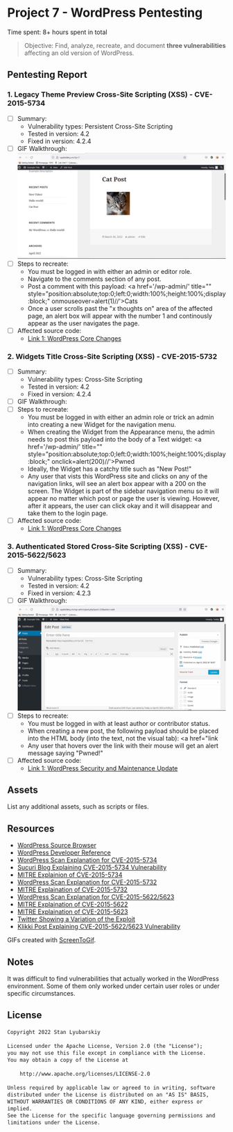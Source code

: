 # Project 7 - WordPress Pentesting

Time spent: 8+ hours spent in total

> Objective: Find, analyze, recreate, and document **three vulnerabilities** affecting an old version of WordPress.

## Pentesting Report

### 1. Legacy Theme Preview Cross-Site Scripting (XSS) - CVE-2015-5734
  - [ ] Summary: 
    - Vulnerability types: Persistent Cross-Site Scripting
    - Tested in version: 4.2
    - Fixed in version: 4.2.4
  - [ ] GIF Walkthrough:
![GIF Not Working](https://github.com/SLyubar/codepath_Unit8/blob/main/exploit1.gif)
  - [ ] Steps to recreate: 
      -    You must be logged in with either an admin or editor role.
      -    Navigate to the comments section of any post.
      -    Post a comment with this payload: <a href='/wp-admin/' title="" style="position:absolute;top:0;left:0;width:100%;height:100%;display:block;"     onmouseover=alert(1)//'>Cats</a>
      -    Once a user scrolls past the "x thoughts on" area of the affected page, an alert box will appear with the number 1 and continously appear as the user navigates the page.
  - [ ] Affected source code:
    - [Link 1: WordPress Core Changes](https://core.trac.wordpress.org/changeset/33549)
   
### 2. Widgets Title Cross-Site Scripting (XSS) - CVE-2015-5732
  - [ ] Summary: 
    - Vulnerability types: Cross-Site Scripting
    - Tested in version: 4.2
    - Fixed in version: 4.2.4
  - [ ] GIF Walkthrough: 
  - [ ] Steps to recreate:
      -    You must be logged in with either an admin role or trick an admin into creating a new Widget for the navigation menu.
      -    When creating the Widget from the Appearance menu, the admin needs to post this payload into the body of a Text widget: <a href='/wp-admin/' title="" style="position:absolute;top:0;left:0;width:100%;height:100%;display:block;" onclick=alert(200)//'>Pwned</a>
      -    Ideally, the Widget has a catchy title such as "New Post!"
      -    Any user that vists this WordPress site and clicks on any of the navigation links, will see an alert box appear with a 200 on the screen. The Widget is part of the sidebar navigation menu so it will appear no matter which post or page the user is viewing. However, after it appears, the user can click okay and it will disappear and take them to the login page.
  - [ ] Affected source code:
    - [Link 1: WordPress Core Changes](https://core.trac.wordpress.org/changeset/33529)
  
### 3. Authenticated Stored Cross-Site Scripting (XSS) - CVE-2015-5622/5623
  - [ ] Summary: 
    - Vulnerability types: Cross-Site Scripting
    - Tested in version: 4.2
    - Fixed in version: 4.2.3
  - [ ] GIF Walkthrough: 
  ![GIF Not Working](https://github.com/SLyubar/codepath_Unit8/blob/main/exploit3.gif)
  - [ ] Steps to recreate: 
      -    You must be logged in with at least author or contributor status.
      -    When creating a new post, the following payload should be placed into the HTML body (into the text, not the visual tab): <a href="</a><a title=" onmouseover=alert('You have been Pwned!')  ">link</a>
      -    Any user that hovers over the link with their mouse will get an alert message saying "Pwned!"
  - [ ] Affected source code:
    - [Link 1: WordPress Security and Maintenance Update](https://wordpress.org/news/2015/07/wordpress-4-2-3/)

## Assets

List any additional assets, such as scripts or files.

## Resources

- [WordPress Source Browser](https://core.trac.wordpress.org/browser/)
- [WordPress Developer Reference](https://developer.wordpress.org/reference/) 
- [WordPress Scan Explanation for CVE-2015-5734](https://wpscan.com/vulnerability/7d99fa14-0b94-4e9a-9fc0-d3f22648be4e)
- [Sucuri Blog Explaining CVE-2015-5734 Vulnerability](https://blog.sucuri.net/2015/08/persistent-xss-vulnerability-in-wordpress-explained.html)
- [MITRE Explainion of CVE-2015-5734](https://cve.mitre.org/cgi-bin/cvename.cgi?name=CVE-2015-5734)
- [WordPress Scan Explanation for CVE-2015-5732](https://wpscan.com/vulnerability/32787617-081f-4743-a9a7-5dd6642308b2)
- [MITRE Explaination of CVE-2015-5732](https://cve.mitre.org/cgi-bin/cvename.cgi?name=CVE-2015-5732)
- [WordPress Scan Explanation for CVE-2015-5622/5623](https://wpscan.com/vulnerability/0f027d7d-674b-4a63-9603-25ea68069c1d)
- [MITRE Explaination of CVE-2015-5622](https://cve.mitre.org/cgi-bin/cvename.cgi?name=CVE-2015-5622)
- [MITRE Explaination of CVE-2015-5623](https://cve.mitre.org/cgi-bin/cvename.cgi?name=CVE-2015-5623)
- [Twitter Showing a Variation of the Exploit](https://twitter.com/klikkioy/status/624264122570526720)
- [Klikki Post Explaining CVE-2015-5622/5623 Vulnerability](https://klikki.fi/adv/wordpress3.html)

GIFs created with [ScreenToGif](https://www.screentogif.com/).

## Notes

  It was difficult to find vulnerabilities that actually worked in the WordPress environment. Some of them only worked under certain user roles or under specific circumstances.

## License

    Copyright 2022 Stan Lyubarskiy

    Licensed under the Apache License, Version 2.0 (the "License");
    you may not use this file except in compliance with the License.
    You may obtain a copy of the License at

        http://www.apache.org/licenses/LICENSE-2.0

    Unless required by applicable law or agreed to in writing, software
    distributed under the License is distributed on an "AS IS" BASIS,
    WITHOUT WARRANTIES OR CONDITIONS OF ANY KIND, either express or implied.
    See the License for the specific language governing permissions and
    limitations under the License.
